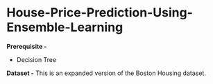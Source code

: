 # House-Price-Prediction-Using-Ensemble-Learning

**Prerequisite -**
- Decision Tree

**Dataset -** This is an expanded version of the Boston Housing dataset.
